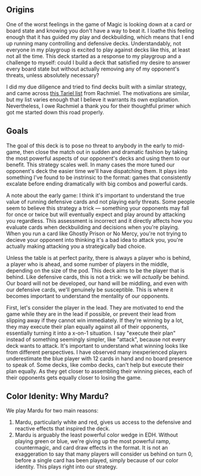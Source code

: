 ## Origins

One of the worst feelings in the game of Magic is looking down at a card or board state and knowing you don't have a way to beat it. I loathe this feeling enough that it has guided my play and deckbuilding, which means that I end up running many controlling and defensive decks. Understandably, not everyone in my playgroup is excited to play against decks like this, at least not all the time. This deck started as a response to my playgroup and a challenge to myself: could I build a deck that satisfied my desire to answer every board state but without actually removing any of my opponent's threats, unless absolutely necessary?

I did my due diligence and tried to find decks built with a similar strategy, and came across [this Tariel list](http://www.mtgsalvation.com/forums/the-game/commander-edh/multiplayer-commander-decklists/490546-tariel-youll-thank-me-for-this) from Rachmiel. The motivations are similar, but my list varies enough that I believe it warrants its own explanation. Nevertheless, I owe Rachmiel a thank you for their thoughtful primer which got me started down this road properly.


## Goals

The goal of this deck is to pose no threat to anybody in the early to mid-game, then close the match out in sudden and dramatic fashion by taking the most powerful aspects of our opponent's decks and using them to our benefit. This strategy scales well. In many cases the more tuned our opponent's deck the easier time we'll have dispatching them. It plays into something I've found to be instrinsic to the format: games that consistently excalate before ending dramatically with big combos and powerful cards.

A note about the early game: I think it's important to understand the true value of running defensive cards and not playing early threats. Some people seem to believe this strategy a trick &mdash; something your opponents may fall for once or twice but will eventually expect and play around by attacking you regardless. This assessment is incorrect and it directly affects how you evaluate cards when deckbuilding and decisions when you're playing. When you run a card like Ghostly Prison or No Mercy, you're not trying to decieve your opponent into thinking it's a bad idea to attack you, you're actually making attacking you a strategically bad choice.

Unless the table is at perfect parity, there is always a player who is behind, a player who is ahead, and some number of players in the middle, depending on the size of the pod. This deck aims to be the player that is behind. Like defensive cards, this is not a trick: we will _actually_ be behind. Our board will not be developed, our hand will be middling, and even with our defensive cards, we'll genuinely be susceptible. This is where it becomes important to understand the mentality of our opponents.

First, let's consider the player in the lead. They are motivated to end the game while they are in the lead if possible, or prevent their lead from slipping away if they cannot win immediately. If they're winning by a lot, they may execute their plan equally against all of their opponents, essentially turning it into a x-on-1 situation. I say "execute their plan" instead of something seemingly simpler, like "attack", because not every deck wants to attack. It's important to understand what winning looks like from different perspectives. I have observed many inexperienced players underestimate the blue player with 12 cards in hand and no board presence to speak of. Some decks, like combo decks, can't help but execute their plan equally. As they get closer to assembling their winning pieces, each of their opponents gets equally closer to losing the game.


## Color Idenity: Why Mardu?

We play Mardu for two main reasons:

1. Mardu, particularly white and red, gives us access to the defensive and reactive effects that inspired the deck.
2. Mardu is arguably the least powerful color wedge in EDH. Without playing green or blue, we're giving up the most powerful ramp, countermagic, and card draw effects in the format. It is not an exaggeration to say that many players will consider us behind on turn 0, before a single card has been played, simply because of our color identity. This plays right into our strategy.
